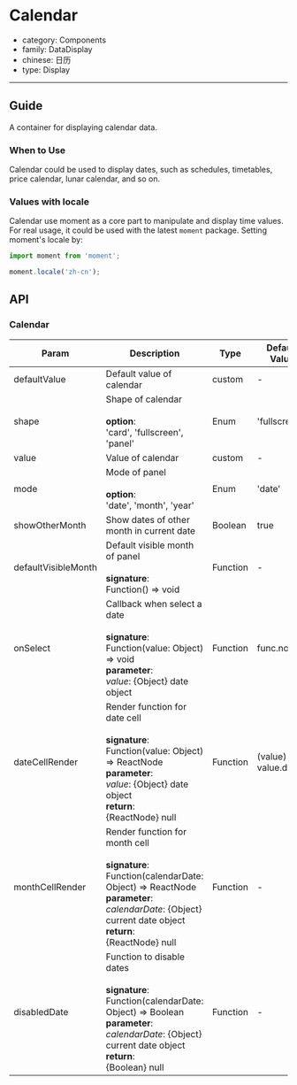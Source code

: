 # Calendar

-   category: Components
-   family: DataDisplay
-   chinese: 日历
-   type: Display

---

## Guide

A container for displaying calendar data.

### When to Use

Calendar could be used to display dates, such as schedules, timetables, price calendar, lunar calendar, and so on.

### Values with locale

Calendar use moment as a core part to manipulate and display time values. For real usage, it could be used with the latest `moment` package. Setting moment's locale by:

```js
import moment from 'moment';

moment.locale('zh-cn');
```

## API

### Calendar

| Param                  | Description                                                                                                                                                                        | Type       | Default Value                     |
| ------------------- | ------------------------------------------------------------------------------------------------------------------------------------------------------------------------- | -------- | ----------------------- |
| defaultValue        | Default value of calendar  | custom   | -                       |
| shape               | Shape of calendar<br><br>**option**:<br>'card', 'fullscreen', 'panel'                                                                                                                     | Enum     | 'fullscreen'            |
| value               | Value of calendar  | custom   | -                       |
| mode                | Mode of panel <br><br>**option**:<br>'date', 'month', 'year'  | Enum     | 'date'                  |
| showOtherMonth      | Show dates of other month in current date | Boolean  | true                    |
| defaultVisibleMonth | Default visible month of panel<br><br>**signature**:<br>Function() => void                                                                                                                              | Function | -                       |
| onSelect            | Callback when select a date <br><br>**signature**:<br>Function(value: Object) => void<br>**parameter**:<br>_value_: {Object} date object                                                          | Function | func.noop               |
| dateCellRender      | Render function for date cell<br><br>**signature**:<br>Function(value: Object) => ReactNode<br>**parameter**:<br>_value_: {Object} date object<br>**return**:<br>{ReactNode} null<br>                        | Function | (value) => value.date() |
| monthCellRender     | Render function for month cell<br><br>**signature**:<br>Function(calendarDate: Object) => ReactNode<br>**parameter**:<br>_calendarDate_: {Object} current date object<br>**return**:<br>{ReactNode} null<br> | Function | -                       |
| disabledDate        | Function to disable dates <br><br>**signature**:<br>Function(calendarDate: Object) => Boolean<br>**parameter**:<br>_calendarDate_: {Object} current date object<br>**return**:<br>{Boolean} null<br>       | Function | -                       |

